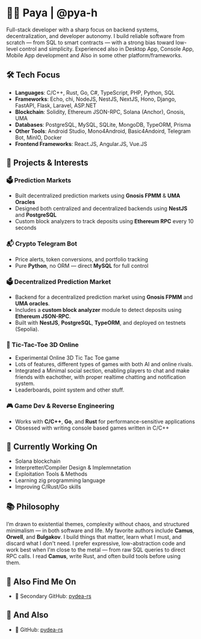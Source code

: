 # 👨‍💻 Paya | @pya-h

Full-stack developer with a sharp focus on backend systems, decentralization, and developer autonomy. I build reliable software from scratch — from SQL to smart contracts — with a strong bias toward low-level control and simplicity.
Experienced also in Desktop App, Console App, Mobile App development and Also in some other platform/frameworks.

## 🛠️ Tech Focus

- **Languages**: C/C++, Rust, Go, C#, TypeScript, PHP, Python, SQL
- **Frameworks**: Echo, chi, NodeJS, NestJS, NextJS, Hono, Django, FastAPI, Flask, Laravel, ASP.NET 
- **Blockchain**: Solidity, Ethereum JSON-RPC, Solana (Anchor), Gnosis, UMA
- **Databases**: PostgreSQL, MySQL, SQLite, MongoDB, TypeORM, Prisma
- **Other Tools**: Android Studio, Mono4Android, Basic4Andoird, Telegram Bot, MinIO, Docker
- **Frontend Frameworks**: React.JS, Angular.JS, Vue.JS
## 🧠 Projects & Interests

### 🗳️ Prediction Markets
- Built decentralized prediction markets using **Gnosis FPMM** & **UMA Oracles**
- Designed both centralized and decentralized backends using **NestJS** and **PostgreSQL**
- Custom block analyzers to track deposits using **Ethereum RPC** every 10 seconds

### 📬 Crypto Telegram Bot
- Price alerts, token conversions, and portfolio tracking
- Pure **Python**, no ORM — direct **MySQL** for full control

### 🗳️ Decentralized Prediction Market
- Backend for a decentralized prediction market using **Gnosis FPMM** and **UMA oracles**.
- Includes a **custom block analyzer** module to detect deposits using **Ethereum JSON-RPC**.
- Built with **NestJS**, **PostgreSQL**, **TypeORM**, and deployed on testnets (Sepolia).

### 🧠 Tic-Tac-Toe 3D Online
- Experimental Online 3D Tic Tac Toe game
- Lots of features, different types of games with both AI and online rivals.
- Integrated a Minimal social section, enabling players to chat and make friends with eachother, with proper realtime chatting and notification system.
- Leaderboards, point system and other stuff.

### 🎮 Game Dev & Reverse Engineering
- Works with **C/C++**, **Go**, and **Rust** for performance-sensitive applications
- Obsessed with writing console based games written in C/C++

## 🧠 Currently Working On
- Solana blockchain
- Interpretter/Compiler Design & Implemnetation
- Exploitation Tools & Methods
- Learning zig programming language
- Improving C/Rust/Go skills
  
## 📚 Philosophy

I’m drawn to existential themes, complexity without chaos, and structured minimalism — in both software and life. My favorite authors include **Camus**, **Orwell**, and **Bulgakov**. I build things that matter, learn what I must, and discard what I don't need.
I prefer expressive, low-abstraction code and work best when I'm close to the metal — from raw SQL queries to direct RPC calls. I read **Camus**, write Rust, and often build tools before using them.

## 🔗 Also Find Me On
- 🔁 Secondary GitHub: [pydea-rs](https://github.com/pydea-rs)
## 🔗 And Also
- 🔁 GitHub: [pydea-rs](https://github.com/pa-ya)
